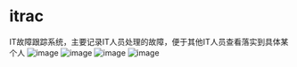 # itrac
IT故障跟踪系统，主要记录IT人员处理的故障，便于其他IT人员查看落实到具体某个人
![image](https://github.com/mumulizi/itrac/pic/1.png)
![image](https://github.com/mumulizi/itrac/pic/2.png)
![image](https://github.com/mumulizi/itrac/pic/3.png)
![image](https://github.com/mumulizi/itrac/pic/4.png)
